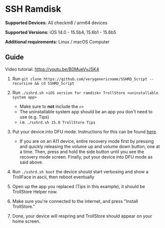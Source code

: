 # SSH Ramdisk

**Supported Devices:** All checkm8 / arm64 devices

**Supported Versions:** iOS 14.0 - 15.5b4, 15.6b1 - 15.6b5

**Additional requirements:** Linux / macOS Computer

## Guide

Video tutorial: https://youtu.be/B0MueVvJSK4

1. Run `git clone https://github.com/verygenericname/SSHRD_Script --recursive && cd SSHRD_Script`

2. Run `./sshrd.sh <iOS version for ramdisk> TrollStore <uninstallable system app>`
    - Make sure to **not** include the `<>`
    - The uninstallable system app should be an app you don't need to use (e.g. Tips)
    - i.e. `./sshrd.sh 15.0 TrollStore Tips`

3. Put your device into DFU mode. Instructions for this can be found [here](https://www.theiphonewiki.com/wiki/DFU_Mode#iPhone.2C_iPad.2C_iPod_touch).
    - If you are on an A11 device, entire recovery mode first by pressing and quickly releasing the volume up and volume down button, one at a time. Then, press and hold the side button until you see the recovery mode screen. Finally, put your device into DFU mode as said above.  
   
4. Run `./sshrd.sh boot` the device should start verbosing and show a TrollFace in ascii, then reboot eventually

5. Open up the app you replaced (Tips in this example), it should be TrollStore Helper now.

6. Make sure you're connected to the internet, and press "Install TrollStore."

7. Done, your device will respring and TrollStore should appear on your home screen.